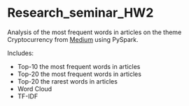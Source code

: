 # Research_seminar_HW2

Analysis of the most frequent words in articles on the theme Cryptocurrency from [Medium](https://user-images.githubusercontent.com/48569157/160193365-2eb7bbca-8591-42a5-82f7-b6eff538e472.png) using PySpark.

Includes:
- Top-10 the most frequent words in articles
- Top-20 the most frequent words in articles
- Top-20 the rarest words in articles
- Word Cloud 
- TF-IDF
